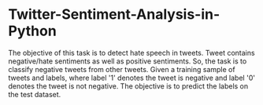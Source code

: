 # Twitter-Sentiment-Analysis-in-Python
The objective of this task is to detect hate speech in tweets. Tweet contains negative/hate sentiments as well as positive sentiments. So, the task is to classify negative tweets from other tweets.  Given a training sample of tweets and labels, where label '1' denotes the tweet is negative and label '0' denotes the tweet is not negative. The objective is to predict the labels on the test dataset.   
